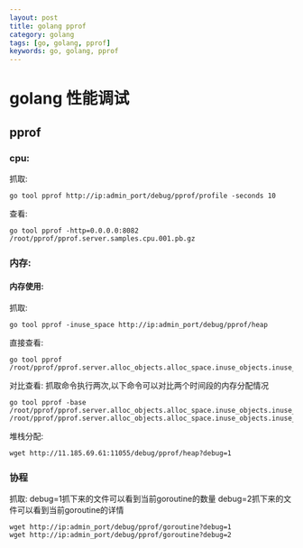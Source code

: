 ```yaml
---
layout: post
title: golang pprof
category: golang
tags: [go, golang, pprof]
keywords: go, golang, pprof
---
```


# golang 性能调试

## pprof

### cpu: 
抓取: 
```
go tool pprof http://ip:admin_port/debug/pprof/profile -seconds 10
```
查看:
```
go tool pprof -http=0.0.0.0:8082 /root/pprof/pprof.server.samples.cpu.001.pb.gz
```

### 内存:
#### 内存使用: 
抓取:
```
go tool pprof -inuse_space http://ip:admin_port/debug/pprof/heap
```
直接查看:
```
go tool pprof /root/pprof/pprof.server.alloc_objects.alloc_space.inuse_objects.inuse_space.001.pb.gz
```
对比查看:
抓取命令执行两次,以下命令可以对比两个时间段的内存分配情况
```
go tool pprof -base /root/pprof/pprof.server.alloc_objects.alloc_space.inuse_objects.inuse_space.001.pb.gz /root/pprof/pprof.server.alloc_objects.alloc_space.inuse_objects.inuse_space.002.pb.gz
```

堆栈分配:
```
wget http://11.185.69.61:11055/debug/pprof/heap?debug=1
```

### 协程
抓取:
debug=1抓下来的文件可以看到当前goroutine的数量
debug=2抓下来的文件可以看到当前goroutine的详情
```
wget http://ip:admin_port/debug/pprof/goroutine?debug=1
wget http://ip:admin_port/debug/pprof/goroutine?debug=2
```